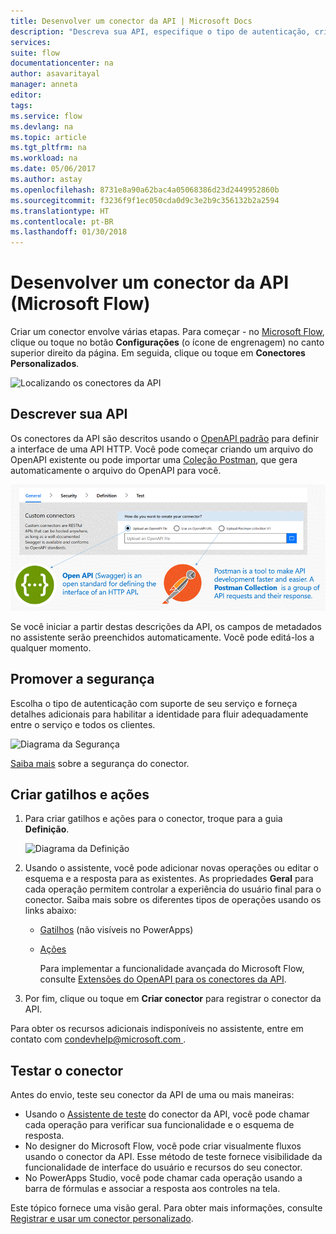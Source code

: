 ```yaml
---
title: Desenvolver um conector da API | Microsoft Docs
description: "Descreva sua API, especifique o tipo de autenticação, crie gatilhos e ações, e teste."
services: 
suite: flow
documentationcenter: na
author: asavaritayal
manager: anneta
editor: 
tags: 
ms.service: flow
ms.devlang: na
ms.topic: article
ms.tgt_pltfrm: na
ms.workload: na
ms.date: 05/06/2017
ms.author: astay
ms.openlocfilehash: 8731e8a90a62bac4a05068386d23d2449952860b
ms.sourcegitcommit: f3236f9f1ec050cda0d9c3e2b9c356132b2a2594
ms.translationtype: HT
ms.contentlocale: pt-BR
ms.lasthandoff: 01/30/2018
---
```

# <a name="develop-an-api-connector-microsoft-flow"></a>Desenvolver um conector da API (Microsoft Flow)
Criar um conector envolve várias etapas. Para começar - no [Microsoft Flow](https://flow.microsoft.com/), clique ou toque no botão **Configurações** (o ícone de engrenagem) no canto superior direito da página. Em seguida, clique ou toque em **Conectores Personalizados**.

![Localizando os conectores da API](./media/api-connectors-dev/finding-custom-apis.png)

## <a name="describe-your-api"></a>Descrever sua API
Os conectores da API são descritos usando o [OpenAPI padrão](https://swagger.io/) para definir a interface de uma API HTTP. Você pode começar criando um arquivo do OpenAPI existente ou pode importar uma [Coleção Postman](https://www.getpostman.com/docs/collections), que gera automaticamente o arquivo do OpenAPI para você. 

![Definir o diagrama da API](./media/api-connectors-dev/build-your-api-updated.png)

Se você iniciar a partir destas descrições da API, os campos de metadados no assistente serão preenchidos automaticamente. Você pode editá-los a qualquer momento.  

## <a name="build-security"></a>Promover a segurança
Escolha o tipo de autenticação com suporte de seu serviço e forneça detalhes adicionais para habilitar a identidade para fluir adequadamente entre o serviço e todos os clientes. 

![Diagrama da Segurança](./media/api-connectors-dev/security.png)

[Saiba mais](register-custom-api.md) sobre a segurança do conector.

## <a name="build-triggers-and-actions"></a>Criar gatilhos e ações
1. Para criar gatilhos e ações para o conector, troque para a guia **Definição**. 
   
    ![Diagrama da Definição](./media/api-connectors-dev/definition.png)
2. Usando o assistente, você pode adicionar novas operações ou editar o esquema e a resposta para as existentes. As propriedades **Geral** para cada operação permitem controlar a experiência do usuário final para o conector. Saiba mais sobre os diferentes tipos de operações usando os links abaixo:
   
   * [Gatilhos](customapi-webhooks.md) (não visíveis no PowerApps)
   * [Ações](register-custom-api.md)
     
     Para implementar a funcionalidade avançada do Microsoft Flow, consulte [Extensões do OpenAPI para os conectores da API](https://flow.microsoft.com/documentation/customapi-how-to-swagger/). 
3. Por fim, clique ou toque em **Criar conector** para registrar o conector da API.

Para obter os recursos adicionais indisponíveis no assistente, entre em contato com [ condevhelp@microsoft.com ](mailto:condevhelp@microsoft.com).

## <a name="test-the-connector"></a>Testar o conector
Antes do envio, teste seu conector da API de uma ou mais maneiras: 

* Usando o [Assistente de teste](https://flow.microsoft.com/blog/new-updates-custom-api/) do conector da API, você pode chamar cada operação para verificar sua funcionalidade e o esquema de resposta.
* No designer do Microsoft Flow, você pode criar visualmente fluxos usando o conector da API. Esse método de teste fornece visibilidade da funcionalidade de interface do usuário e recursos do seu conector.
* No PowerApps Studio, você pode chamar cada operação usando a barra de fórmulas e associar a resposta aos controles na tela.

Este tópico fornece uma visão geral. Para obter mais informações, consulte [Registrar e usar um conector personalizado](register-custom-api.md).


